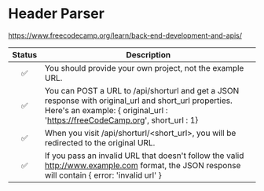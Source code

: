 # Header Parser

https://www.freecodecamp.org/learn/back-end-development-and-apis/ <br />

| Status | Description                                                                                                                                                                            |
| :----: | -------------------------------------------------------------------------------------------------------------------------------------------------------------------------------------- |
|   ✅   | You should provide your own project, not the example URL.                                                                                                                              |
|   ✅   | You can POST a URL to /api/shorturl and get a JSON response with original_url and short_url properties. Here's an example: { original_url : 'https://freeCodeCamp.org', short_url : 1} |
|   ✅   | When you visit /api/shorturl/<short_url>, you will be redirected to the original URL.                                                                                                  |
|   ✅   | If you pass an invalid URL that doesn't follow the valid http://www.example.com format, the JSON response will contain { error: 'invalid url' }                                        |
